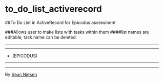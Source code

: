 to_do_list_activerecord
=======================

##To Do List in ActiveRecord for Epicodus assessment

###Allows user to make lists with tasks within them
####list names are editable, task name can be deleted

--------
--------

+ (EPICODUS)

-------
-------

By [Sean Niesen](http://github.com/seann1/)

